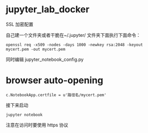 # jupyter_lab_docker

SSL 加密配置

自己建一个文件夹或者干脆在~/.jupyter/ 文件夹下面执行下面命令：
```
openssl req -x509 -nodes -days 1000 -newkey rsa:2048 -keyout mycert.pem -out mycert.pem
```
同时编辑 jupyter_notebook_config.py

# browser auto-opening
```
c.NotebookApp.certfile = u'路径名/mycert.pem'
```
接下来启动
```
jupyter notebook
```
注意在访问时要使用 https 协议
